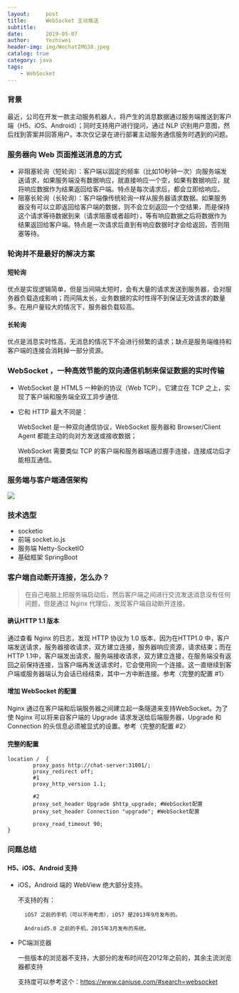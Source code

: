 ```yaml
---
layout:     post
title:      WebSocket 主动推送
subtitle:   
date:       2019-05-07
author:     Yezhiwei
header-img: img/WechatIMG38.jpeg
catalog: true
category: java
tags:
    - WebSocket
---
```



### 背景

最近，公司在开发一款主动服务机器人，将产生的消息数据通过服务端推送到客户端（H5、iOS、Android）；同时支持用户进行提问，通过 NLP 识别用户意图，然后找到答案并回答用户。本次仅记录在进行部署主动服务通信服务时遇到的问题。

### 服务器向 Web 页面推送消息的方式

* 非阻塞轮询（短轮询）：客户端以固定的频率（比如10秒钟一次）向服务端发送请求，如果服务端没有数据响应，就直接响应一个空，如果有数据响应，就将响应数据作为结果返回给客户端。特点是每次请求后，都会立即给响应。
* 阻塞长轮询（长轮询）：客户端像传统轮询一样从服务器请求数据。如果服务器没有可以立即返回给客户端的数据，则不会立刻返回一个空结果，而是保持这个请求等待数据到来（请求阻塞或者超时），等有响应数据之后将数据作为结果返回给客户端。特点是一次请求后直到有响应数据时才会给返回，否则阻塞等待。

### 轮询并不是最好的解决方案

#### 短轮询
优点是实现逻辑简单，但是当间隔太短时，会有大量的请求发送到服务器，会对服务器负载造成影响；而间隔太长，业务数据的实时性得不到保证无效请求的数量多。在用户量较大的情况下，服务器负载较高。

#### 长轮询
优点是消息实时性高，无消息的情况下不会进行频繁的请求；缺点是服务端维持和客户端的连接会消耗掉一部分资源。

### WebSocket ，一种高效节能的双向通信机制来保证数据的实时传输

* WebSocket 是 HTML5 一种新的协议（Web TCP）。它建立在 TCP 之上，实现了客户端和服务端全双工异步通信.
* 它和 HTTP 最大不同是：

	WebSocket 是一种双向通信协议，WebSocket 服务器和 Browser/Client Agent 都能主动的向对方发送或接收数据；
	
	WebSocket 需要类似 TCP 的客户端和服务器端通过握手连接，连接成功后才能相互通信。
	
### 服务端与客户端通信架构

![](https://tva2.sinaimg.cn/large/006tNc79ly1g2rnwhopiyj30j40eit9k.jpg)

### 技术选型

* socketio
* 前端 socket.io.js
* 服务端 Netty-SocketIO
* 基础框架 SpringBoot

### 客户端自动断开连接，怎么办？

> 在自己电脑上把服务端启动后，然后客户端之间进行交流发送消息没有任何问题，但是通过 Nginx 代理后，发现客户端自动断开连接。

#### 确认HTTP 1.1 版本

通过查看 Nginx 的日志，发现 HTTP 协议为 1.0 版本，因为在HTTP1.0 中，客户端发送请求，服务器接收请求，双方建立连接，服务器响应资源，请求结束；而在HTTP 1.1中，客户端发出请求，服务端接收请求，双方建立连接，在服务端没有返回之前保持连接，当客户端再发送请求时，它会使用同一个连接。这一直继续到客户端或服务器端认为会话已经结束，其中一方中断连接。参考〈完整的配置 #1〉

#### 增加 WebSocket 的配置

Nginx 通过在客户端和后端服务器之间建立起一条隧道来支持WebSocket。为了使 Nginx 可以将来自客户端的 Upgrade 请求发送给后端服务器，Upgrade 和 Connection 的头信息必须被显式的设置。参考〈完整的配置 #2〉

#### 完整的配置

```
location /  {
        proxy_pass http://chat-server:31001/;
        proxy_redirect off;
        #1
        proxy_http_version 1.1;

        #2
        proxy_set_header Upgrade $http_upgrade; #WebSocket配置
        proxy_set_header Connection "upgrade"; #WebSocket配置

        proxy_read_timeout 90;
}
```

### 问题总结

#### H5、iOS、Android 支持

* iOS，Android 端的 WebView 绝大部分支持。
       
	不支持的有：
	
		iOS7 之前的手机（可以不用考虑），iOS7 是2013年9月发布的。
		
		Android5.0 之前的手机，2015年3月发布的系统。

* PC端浏览器

	一些版本的浏览器不支持，大部分的发布时间在2012年之前的，其余主流浏览器都支持
	
	支持度可以参考这个：https://www.caniuse.com/#search=websocket












